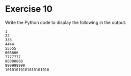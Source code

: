 # Exercise 10

Write the Python code to display the following in the output:

```
1
22
333
4444
55555
666666
7777777
88888888
999999999
10101010101010101010
```
